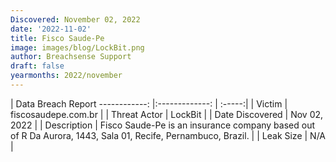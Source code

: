 ```yaml
---
Discovered: November 02, 2022
date: '2022-11-02'
title: Fisco Saude-Pe
image: images/blog/LockBit.png
author: Breachsense Support
draft: false
yearmonths: 2022/november
---
```



| Data Breach Report
------------:     |:-------------:    | :-----:|
| Victim      | fiscosaudepe.com.br      | 
| Threat Actor      | LockBit      | 
| Date Discovered      | Nov 02, 2022      | 
| Description      | Fisco Saude-Pe is an insurance company based out of R Da Aurora, 1443, Sala 01, Recife, Pernambuco, Brazil.      | 
| Leak Size      | N/A      | 

